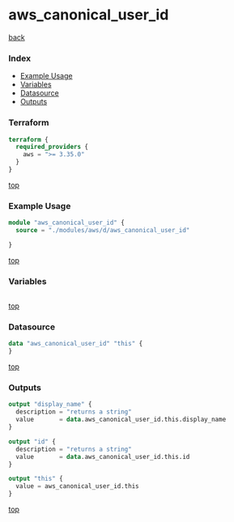 # aws_canonical_user_id

[back](../aws.md)

### Index

- [Example Usage](#example-usage)
- [Variables](#variables)
- [Datasource](#datasource)
- [Outputs](#outputs)

### Terraform

```terraform
terraform {
  required_providers {
    aws = ">= 3.35.0"
  }
}
```

[top](#index)

### Example Usage

```terraform
module "aws_canonical_user_id" {
  source = "./modules/aws/d/aws_canonical_user_id"

}
```

[top](#index)

### Variables

```terraform
```

[top](#index)

### Datasource

```terraform
data "aws_canonical_user_id" "this" {
}
```

[top](#index)

### Outputs

```terraform
output "display_name" {
  description = "returns a string"
  value       = data.aws_canonical_user_id.this.display_name
}

output "id" {
  description = "returns a string"
  value       = data.aws_canonical_user_id.this.id
}

output "this" {
  value = aws_canonical_user_id.this
}
```

[top](#index)